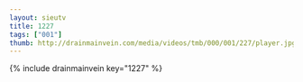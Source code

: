 ```yaml
--- 
layout: sieutv
title: 1227
tags: ["001"]
thumb: http://drainmainvein.com/media/videos/tmb/000/001/227/player.jpg
---
```

{% include drainmainvein key="1227" %} 
